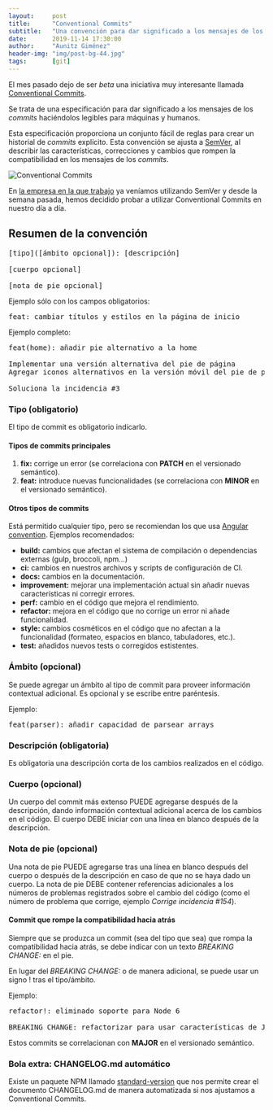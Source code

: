 ```yaml
---
layout:     post
title:      "Conventional Commits"
subtitle:   "Una convención para dar significado a los mensajes de los commits"
date:       2019-11-14 17:30:00
author:     "Aunitz Giménez"
header-img: "img/post-bg-44.jpg"
tags:       [git]
---
```


<p>El mes pasado dejo de ser <em>beta</em> una iniciativa muy interesante llamada <a href="https://www.conventionalcommits.org/" target="_blank" rel="noopener noreferrer">Conventional Commits</a>.</p>

<p>Se trata de una especificación para dar significado a los mensajes de los <em>commits</em> haciéndolos legibles para máquinas y humanos.</p>

<p>Esta especificación proporciona un conjunto fácil de reglas para crear un historial de <em>commits</em> explícito. Esta convención se ajusta a <a href="http://semver.org/" target="_blank" rel="noopener noreferrer">SemVer</a>, al describir las características, correcciones y cambios que rompen la compatibilidad en los mensajes de los <em>commits</em>.</p>

<p><img src="{{ site.baseurl }}/img/conventional-commits.jpg" loading="lazy" alt="Conventional Commits"></p>

<p>En <a href="https://www.adimedia.net/" target="_blank" rel="noopener noreferrer">la empresa en la que trabajo</a> ya veníamos utilizando SemVer y desde la semana pasada, hemos decidido probar a utilizar Conventional Commits en nuestro día a día.</p>

<h2>Resumen de la convención</h2>

<pre>[tipo]([ámbito opcional]): [descripción]

[cuerpo opcional]

[nota de pie opcional]
</pre>

<p>Ejemplo sólo con los campos obligatorios:</p>

<pre>feat: cambiar títulos y estilos en la página de inicio</pre>

<p>Ejemplo completo:</p>

<pre>feat(home): añadir pie alternativo a la home

Implementar una versión alternativa del pie de página
Agregar iconos alternativos en la versión móvil del pie de página

Soluciona la incidencia #3
</pre>

<h3>Tipo (obligatorio)</h3>

<p>El tipo de commit es obligatorio indicarlo.</p>

<h4>Tipos de commits principales</h4>
<ol>
    <li><strong>fix:</strong> corrige un error (se correlaciona con <strong>PATCH</strong> en el versionado semántico).</li>
    <li><strong>feat:</strong> introduce nuevas funcionalidades (se correlaciona con <strong>MINOR</strong> en el versionado semántico).</li>
</ol>

<h4>Otros tipos de commits</h4>

<p>Está permitido cualquier tipo, pero se recomiendan los que usa <a href="https://github.com/angular/angular/blob/22b96b9/CONTRIBUTING.md#-commit-message-guidelines" target="_blank" rel="noopener noreferrer">Angular convention</a>. Ejemplos recomendados:</p>

<ul>
    <li><strong>build:</strong> cambios que afectan el sistema de compilación o dependencias externas (gulp, broccoli, npm...)</li>
    <li><strong>ci:</strong> cambios en nuestros archivos y scripts de configuración de CI.</li>
    <li><strong>docs:</strong> cambios en la documentación.</li>
    <li><strong>improvement:</strong> mejorar una implementación actual sin añadir nuevas características ni corregir errores.</li>
    <li><strong>perf:</strong> cambio en el código que mejora el rendimiento.</li>
    <li><strong>refactor:</strong> mejora en el código que no corrige un error ni añade funcionalidad.</li>
    <li><strong>style:</strong> cambios cosméticos en el código que no afectan a la funcionalidad (formateo, espacios en blanco, tabuladores, etc.).</li>
    <li><strong>test:</strong> añadidos nuevos tests o corregidos estistentes.</li>
</ul>

<h3>Ámbito (opcional)</h3>

<p>Se puede agregar un ámbito al tipo de commit para proveer información contextual adicional. Es opcional y se escribe entre paréntesis.</p>

<p>Ejemplo:</p>

<pre>feat(parser): añadir capacidad de parsear arrays</pre>

<h3>Descripción (obligatoria)</h3>

<p>Es obligatoria una descripción corta de los cambios realizados en el código.</p>

<h3>Cuerpo (opcional)</h3>

<p>Un cuerpo del commit más extenso PUEDE agregarse después de la descripción, dando información contextual adicional acerca de los cambios en el código. El cuerpo DEBE iniciar con una línea en blanco después de la descripción.</p>

<h3>Nota de pie (opcional)</h3>

<p>Una nota de pie PUEDE agregarse tras una línea en blanco después del cuerpo o después de la descripción en caso de que no se haya dado un cuerpo. La nota de pie DEBE contener referencias adicionales a los números de problemas registrados sobre el cambio del código (como el número de problema que corrige, ejemplo <i>Corrige incidencia #154</i>).</p>

<h4>Commit que rompe la compatibilidad hacia atrás</h4>

<p>Siempre que se produzca un commit (sea del tipo que sea) que rompa la compatibilidad hacia atrás, se debe indicar con un texto <em>BREAKING CHANGE:</em> en el pie.</p>

<p>En lugar del <em>BREAKING CHANGE:</em> o de manera adicional, se puede usar un signo ! tras el tipo/ámbito.</p>

<p>Ejemplo:</p>

<pre>refactor!: eliminado soporte para Node 6

BREAKING CHANGE: refactorizar para usar características de JavaScript no disponibles en Node 6
</pre>

<p>Estos commits se correlacionan con <strong>MAJOR</strong> en el versionado semántico.</p>

<h3>Bola extra: CHANGELOG.md automático</h3>

<p>Existe un paquete NPM llamado <a href="https://github.com/conventional-changelog/standard-version" target="_blank" rel="noopener noreferrer">standard-version</a> que nos permite crear el documento CHANGELOG.md de manera automatizada si nos ajustamos a Conventional Commits.</p>